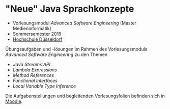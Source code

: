 # "Neue" Java Sprachkonzepte

* Vorlesungsmodul _Advanced Software Engineering_ (Master Medieninformatik)
* Sommersemester 2019
* [Hochschule Düsseldorf](https://hs-duesseldorf.de/)

Übungsaufgaben und -lösungen im Rahmen des Vorlesungsmoduls *Advanced Software Engineering* zu den Themen
* _Java Streams API_
* _Lambda Expressions_
* _Method References_
* _Functional Interfaces_
* _Local Variable Type Inference_

Die Aufgabenstellungen und begleitenden Vorlesungsfolien befinden sich in [Moodle](https://moodle.hs-duesseldorf.de/course/view.php?id=23).
